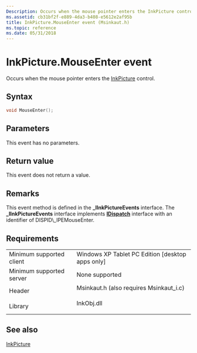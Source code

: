 ```yaml
---
Description: Occurs when the mouse pointer enters the InkPicture control.
ms.assetid: cb31bf2f-e889-4da3-b408-e5612e2af95b
title: InkPicture.MouseEnter event (Msinkaut.h)
ms.topic: reference
ms.date: 05/31/2018
---
```


# InkPicture.MouseEnter event

Occurs when the mouse pointer enters the [InkPicture](inkpicture-control-reference.md) control.

## Syntax


```C++
void MouseEnter();
```



## Parameters

This event has no parameters.

## Return value

This event does not return a value.

## Remarks

This event method is defined in the **\_IInkPictureEvents** interface. The **\_IInkPictureEvents** interface implements [**IDispatch**](https://msdn.microsoft.com/library/ms221608(v=VS.71).aspx) interface with an identifier of DISPID\_IPEMouseEnter.

## Requirements



|                                     |                                                                                                                     |
|-------------------------------------|---------------------------------------------------------------------------------------------------------------------|
| Minimum supported client<br/> | Windows XP Tablet PC Edition \[desktop apps only\]<br/>                                                       |
| Minimum supported server<br/> | None supported<br/>                                                                                           |
| Header<br/>                   | <dl> <dt>Msinkaut.h (also requires Msinkaut\_i.c)</dt> </dl> |
| Library<br/>                  | <dl> <dt>InkObj.dll</dt> </dl>                               |



## See also

<dl> <dt>

[InkPicture](inkpicture-control-reference.md)
</dt> </dl>

 

 




